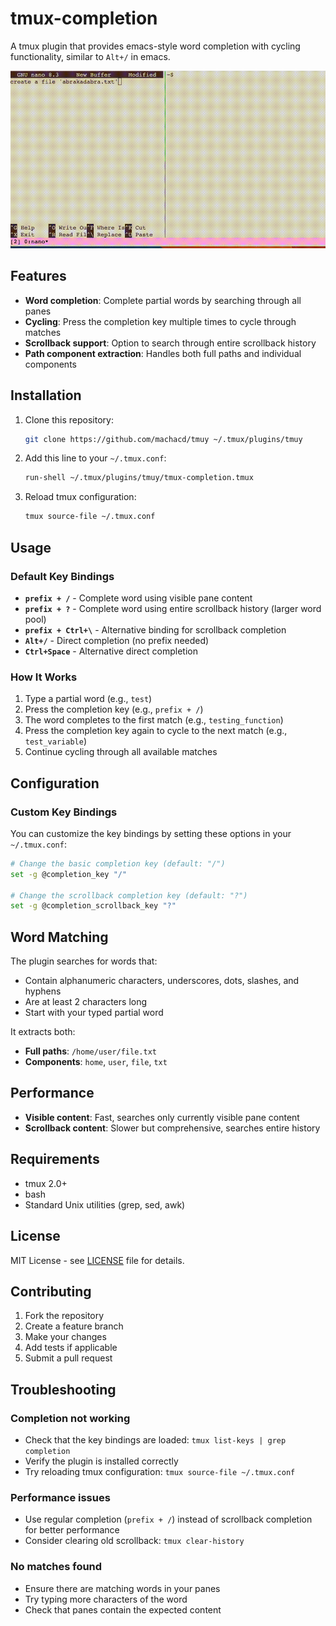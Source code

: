 # tmux-completion

A tmux plugin that provides emacs-style word completion with cycling functionality, similar to `Alt+/` in emacs.

![Demo](demo.gif)

## Features

- **Word completion**: Complete partial words by searching through all panes
- **Cycling**: Press the completion key multiple times to cycle through matches  
- **Scrollback support**: Option to search through entire scrollback history
- **Path component extraction**: Handles both full paths and individual components

## Installation

1. Clone this repository:
   ```bash
   git clone https://github.com/machacd/tmuy ~/.tmux/plugins/tmuy
   ```

2. Add this line to your `~/.tmux.conf`:
   ```bash
   run-shell ~/.tmux/plugins/tmuy/tmux-completion.tmux
   ```

3. Reload tmux configuration:
   ```bash
   tmux source-file ~/.tmux.conf
   ```

## Usage

### Default Key Bindings

- **`prefix + /`** - Complete word using visible pane content
- **`prefix + ?`** - Complete word using entire scrollback history (larger word pool)
- **`prefix + Ctrl+\`** - Alternative binding for scrollback completion
- **`Alt+/`** - Direct completion (no prefix needed)
- **`Ctrl+Space`** - Alternative direct completion

### How It Works

1. Type a partial word (e.g., `test`)
2. Press the completion key (e.g., `prefix + /`)
3. The word completes to the first match (e.g., `testing_function`)
4. Press the completion key again to cycle to the next match (e.g., `test_variable`)
5. Continue cycling through all available matches

## Configuration

### Custom Key Bindings

You can customize the key bindings by setting these options in your `~/.tmux.conf`:

```bash
# Change the basic completion key (default: "/")
set -g @completion_key "/"

# Change the scrollback completion key (default: "?") 
set -g @completion_scrollback_key "?"
```

## Word Matching

The plugin searches for words that:
- Contain alphanumeric characters, underscores, dots, slashes, and hyphens
- Are at least 2 characters long
- Start with your typed partial word

It extracts both:
- **Full paths**: `/home/user/file.txt`
- **Components**: `home`, `user`, `file`, `txt`

## Performance

- **Visible content**: Fast, searches only currently visible pane content
- **Scrollback content**: Slower but comprehensive, searches entire history

## Requirements

- tmux 2.0+
- bash
- Standard Unix utilities (grep, sed, awk)

## License

MIT License - see [LICENSE](LICENSE) file for details.

## Contributing

1. Fork the repository
2. Create a feature branch
3. Make your changes
4. Add tests if applicable  
5. Submit a pull request

## Troubleshooting

### Completion not working
- Check that the key bindings are loaded: `tmux list-keys | grep completion`
- Verify the plugin is installed correctly
- Try reloading tmux configuration: `tmux source-file ~/.tmux.conf`

### Performance issues
- Use regular completion (`prefix + /`) instead of scrollback completion for better performance
- Consider clearing old scrollback: `tmux clear-history`

### No matches found
- Ensure there are matching words in your panes
- Try typing more characters of the word
- Check that panes contain the expected content